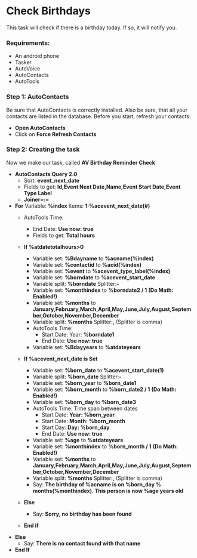 # Check Birthdays
This task will check if there is a birthday today. If so, it will notify you.

### Requirements:
- An android phone
- Tasker
- AutoVoice
- AutoContacts
- AutoTools

### Step 1: AutoContacts
Be sure that AutoContacts is correctly installed. Also be sure, that all your contacts are listed in the database.
Before you start, refresh your contacts:
- **Open AutoContacts**
- Click on **Force Refresh Contacts**

### Step 2: Creating the task
Now we make our task, called **AV Birthday Reminder Check**
- **AutoContacts Query 2.0**
  - Sort: **event_next_date**
  - Fields to get: **Id,Event Next Date,Name,Event Start Date,Event Type Label**
  - **Joiner=:=**
- **For** Variable: **%index** Items: **1:%acevent_next_date(#)**
    - AutoTools Time: 
      - End Date: **Use now: true**
      - Fields to get: **Total hours**
    - **If %atdatetotalhours>0**
      - Variable set: **%Bdayname** to **%acname(%index)**
      - Variable set: **%contactid** to **%acid(%index)**
      - Variable set: **%event** to **%acevent_type_label(%index)**
      - Variable set: **%borndate** to **%acevent_start_date**
      - Variable split: **%borndate** Splitter:**-**
      - Variable set: **%monthindex** to **%borndate2 / 1** **(Do Math: Enabled!)**
      - Variable set: **%months** to **January,February,March,April,May,June,July,August,September,October,November,December**
      - Variable split: **%months** Splitter:**,** (Splitter is comma)
      - AutoTools Time:
        - Start Date: Year: **%borndate1**
        - End Date: **Use now: true**
      - Variable set: **%Bdayyears** to **%atdateyears**

  
      
      
      
  - **If %acevent_next_date is Set**
    - Variable set: **%born_date** to **%acevent_start_date(1)**
    - Variable split: **%born_date** Splitter:**-**
    - Variable set: **%born_year** to **%born_date1**
    - Variable set: **%born_month** to **%born_date2 / 1** **(Do Math: Enabled!)**
    - Variable set: **%born_day** to **%born_date3**
    - AutoTools Time: Time span between dates
      - Start Date: **Year: %born_year**
      - Start Date: **Month: %born_month**
      - Start Day: **Day: %born_day**
      - End Date: **Use now: true**
    - Variable set: **%age** to **%atdateyears**
    - Variable set: **%monthindex** to **%born_month / 1** **(Do Math: Enabled!)**
    - Variable set: **%months** to **January,February,March,April,May,June,July,August,September,October,November,December**
    - Variable split: **%months** Splitter:**,** (Splitter is comma)
    - Say: **The birthday of %acname is on %born_day % months(%monthindex). This person is now %age years old**
  - **Else**
    - Say: **Sorry, no birthday has been found**
  - **End if**
- **Else**  
  - Say: **There is no contact found with that name**
- **End If**
